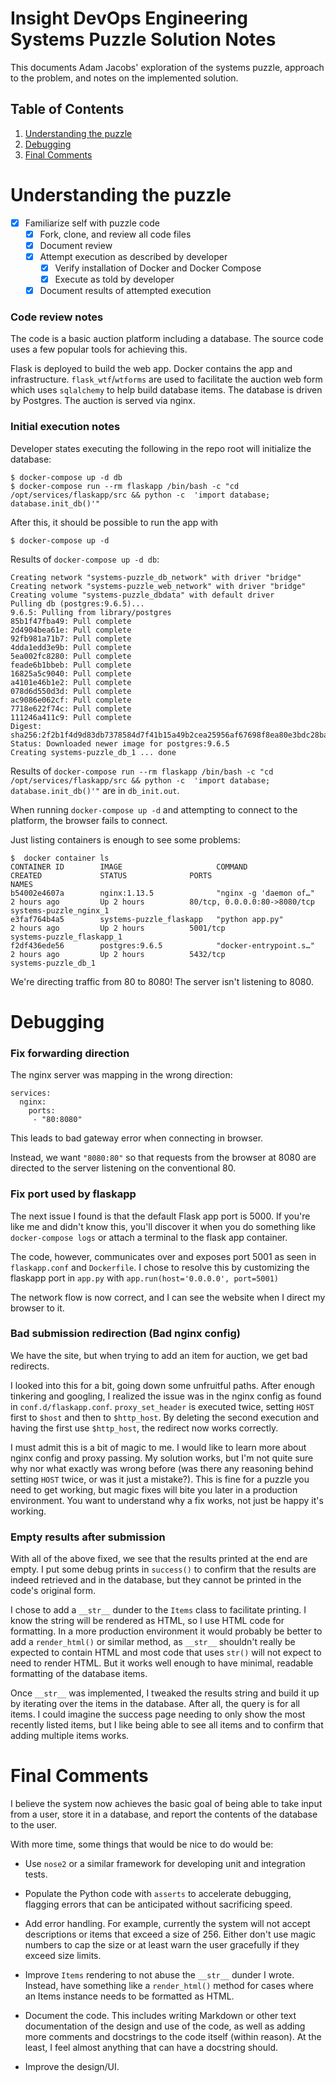 # Insight DevOps Engineering Systems Puzzle Solution Notes

This documents Adam Jacobs' exploration of the systems puzzle, approach to the
problem, and notes on the implemented solution. 

## Table of Contents
1. [Understanding the puzzle](SOLUTION_NOTES.md#understanding-the-puzzle)
2. [Debugging](SOLUTION_NOTES.md#debugging)
3. [Final Comments](SOLUTION_NOTES.md#final-comments)

# Understanding the puzzle

- [X] Familiarize self with puzzle code
    - [X] Fork, clone, and review all code files
    - [X] Document review
    - [X] Attempt execution as described by developer
        - [X] Verify installation of Docker and Docker Compose
        - [X] Execute as told by developer
    - [X] Document results of attempted execution

### Code review notes

The code is a basic auction platform including a database.  The source code uses
a few popular tools for achieving this.  

Flask is deployed to build the web app. Docker contains the app and
infrastructure. `flask_wtf`/`wtforms` are used to facilitate the auction web
form which uses `sqlalchemy` to help build database items.  The database is
driven by Postgres.  The auction is served via nginx.

### Initial execution notes

Developer states executing the following in the repo root will initialize the
database:
```
$ docker-compose up -d db
$ docker-compose run --rm flaskapp /bin/bash -c "cd /opt/services/flaskapp/src && python -c  'import database; database.init_db()'"
```

After this, it should be possible to run the app with
```
$ docker-compose up -d
```

Results of `docker-compose up -d db`:
```
Creating network "systems-puzzle_db_network" with driver "bridge"
Creating network "systems-puzzle_web_network" with driver "bridge"
Creating volume "systems-puzzle_dbdata" with default driver
Pulling db (postgres:9.6.5)...
9.6.5: Pulling from library/postgres
85b1f47fba49: Pull complete
2d4904bea61e: Pull complete
92fb981a71b7: Pull complete
4dda1edd3e9b: Pull complete
5ea002fc8280: Pull complete
feade6b1bbeb: Pull complete
16825a5c9040: Pull complete
a4101e46b1e2: Pull complete
078d6d550d3d: Pull complete
ac9086e062cf: Pull complete
7718e622f74c: Pull complete
111246a411c9: Pull complete
Digest: sha256:2f2b1f4d9d83db7378584d7f41b15a49b2cea25956af67698f8ea80e3bdc28ba
Status: Downloaded newer image for postgres:9.6.5
Creating systems-puzzle_db_1 ... done
```

Results of 
`docker-compose run --rm flaskapp /bin/bash -c "cd /opt/services/flaskapp/src && python -c  'import database; database.init_db()'"`
are in `db_init.out`.

When running `docker-compose up -d` and attempting to connect to the platform,
the browser fails to connect.

Just listing containers is enough to see some problems:

```
$  docker container ls
CONTAINER ID        IMAGE                     COMMAND                  CREATED             STATUS              PORTS                          NAMES
b54002e4607a        nginx:1.13.5              "nginx -g 'daemon of…"   2 hours ago         Up 2 hours          80/tcp, 0.0.0.0:80->8080/tcp   systems-puzzle_nginx_1
e3faf764b4a5        systems-puzzle_flaskapp   "python app.py"          2 hours ago         Up 2 hours          5001/tcp                       systems-puzzle_flaskapp_1
f2df436ede56        postgres:9.6.5            "docker-entrypoint.s…"   2 hours ago         Up 2 hours          5432/tcp                       systems-puzzle_db_1
```

We're directing traffic from 80 to 8080!  The server isn't listening to 8080.

# Debugging 

### Fix forwarding direction

The nginx server was mapping in the wrong direction:
```
services:
  nginx:
    ports:
     - "80:8080"
```
This leads to bad gateway error when connecting in browser.

Instead, we want `"8080:80"` so that requests from the browser at 8080 are
directed to the server listening on the conventional 80.  

### Fix port used by flaskapp

The next issue I found is that the default Flask app port is 5000.  If you're
like me and didn't know this, you'll discover it when you do something like
`docker-compose logs` or attach a terminal to the flask app container. 

The code, however, communicates over and exposes port 5001 as seen in
`flaskapp.conf` and `Dockerfile`.  I chose to resolve this by customizing the
flaskapp port in `app.py` with `app.run(host='0.0.0.0', port=5001)`

The network flow is now correct, and I can see the website when I direct my
browser to it.

### Bad submission redirection (Bad nginx config)

We have the site, but when trying to add an item for auction, we get bad
redirects.

I looked into this for a bit, going down some unfruitful paths.  After enough
tinkering and googling, I realized the issue was in the nginx config as found in
`conf.d/flaskapp.conf`.  `proxy_set_header` is executed twice, setting `HOST`
first to `$host` and then to `$http_host`.  By deleting the second execution and
having the first use `$http_host`, the redirect now works correctly.

I must admit this is a bit of magic to me.  I would like to learn more about
nginx config and proxy passing.  My solution works, but I'm not quite sure why
nor what exactly was wrong before (was there any reasoning behind setting `HOST`
twice, or was it just a mistake?).  This is fine for a puzzle you need to get
working, but magic fixes will bite you later in a production environment.  You
want to understand why a fix works, not just be happy it's working.

### Empty results after submission

With all of the above fixed, we see that the results printed at the end are
empty.  I put some debug prints in `success()` to confirm that the results are
indeed retrieved and in the database, but they cannot be printed in the code's
original form.

I chose to add a `__str__` dunder to the `Items` class to facilitate printing.
I know the string will be rendered as HTML, so I use HTML code for formatting.
In a more production environment it would probably be better to add a
`render_html()` or similar method, as `__str__` shouldn't really be expected to
contain HTML and most code that uses `str()` will not expect to need to render
HTML.  But it works well enough to have minimal, readable formatting of the
database items.

Once `__str__` was implemented, I tweaked the results string and build
it up by iterating over the items in the database.  After all, the query is for
all items.  I could imagine the success page needing to only show the most
recently listed items, but I like being able to see all items and to confirm
that adding multiple items works.

# Final Comments

I believe the system now achieves the basic goal of being able to take input from
a user, store it in a database, and report the contents of the database to the
user.

With more time, some things that would be nice to do would be:

- Use `nose2` or a similar framework for developing unit and integration tests.
  
- Populate the Python code with `asserts` to accelerate debugging, flagging
  errors that can be anticipated without sacrificing speed.

- Add error handling.  For example, currently the system will not accept
  descriptions or items that exceed a size of 256.  Either don't use magic
  numbers to cap the size or at least warn the user gracefully if they exceed
  size limits.

- Improve `Items` rendering to not abuse the `__str__` dunder I wrote.  Instead,
  have something like a `render_html()` method for cases where an Items instance
  needs to be formatted as HTML.

- Document the code.  This includes writing Markdown or other text documentation
  of the design and use of the code, as well as adding more comments and
  docstrings to the code itself (within reason).  At the least, I feel almost
  anything that can have a docstring should.

- Improve the design/UI.
